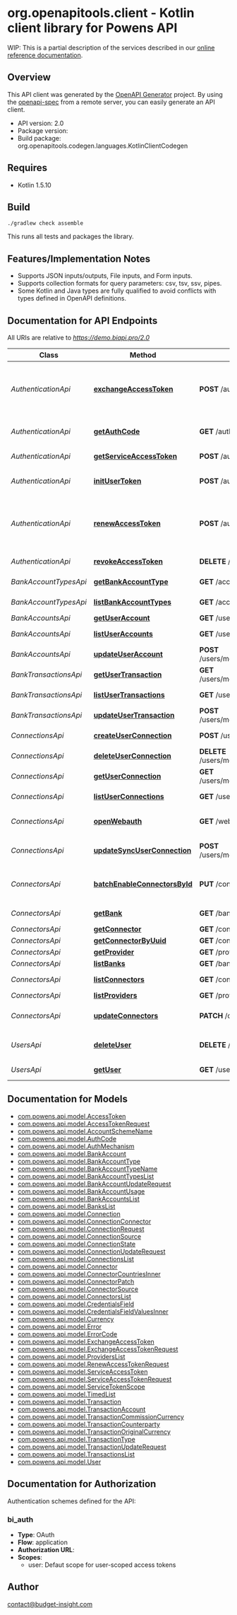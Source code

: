 # org.openapitools.client - Kotlin client library for Powens API

WIP: This is a partial description of the services described in our [online reference documentation](https://docs.budget-insight.com/reference).

## Overview
This API client was generated by the [OpenAPI Generator](https://openapi-generator.tech) project.  By using the [openapi-spec](https://github.com/OAI/OpenAPI-Specification) from a remote server, you can easily generate an API client.

- API version: 2.0
- Package version: 
- Build package: org.openapitools.codegen.languages.KotlinClientCodegen

## Requires

* Kotlin 1.5.10

## Build

```
./gradlew check assemble
```

This runs all tests and packages the library.

## Features/Implementation Notes

* Supports JSON inputs/outputs, File inputs, and Form inputs.
* Supports collection formats for query parameters: csv, tsv, ssv, pipes.
* Some Kotlin and Java types are fully qualified to avoid conflicts with types defined in OpenAPI definitions.


<a id="documentation-for-api-endpoints"></a>
## Documentation for API Endpoints

All URIs are relative to *https://demo.biapi.pro/2.0*

Class | Method | HTTP request | Description
------------ | ------------- | ------------- | -------------
*AuthenticationApi* | [**exchangeAccessToken**](docs/AuthenticationApi.md#exchangeaccesstoken) | **POST** /auth/token/access | Exchange a temporary code for a permanent user access token
*AuthenticationApi* | [**getAuthCode**](docs/AuthenticationApi.md#getauthcode) | **GET** /auth/token/code | Generate a temporary code
*AuthenticationApi* | [**getServiceAccessToken**](docs/AuthenticationApi.md#getserviceaccesstoken) | **POST** /auth/token | Generate a service token
*AuthenticationApi* | [**initUserToken**](docs/AuthenticationApi.md#initusertoken) | **POST** /auth/init | Create a new anonymous user
*AuthenticationApi* | [**renewAccessToken**](docs/AuthenticationApi.md#renewaccesstoken) | **POST** /auth/renew | Generate a new permanent access token for an existing user
*AuthenticationApi* | [**revokeAccessToken**](docs/AuthenticationApi.md#revokeaccesstoken) | **DELETE** /auth/token | Revoke an access token
*BankAccountTypesApi* | [**getBankAccountType**](docs/BankAccountTypesApi.md#getbankaccounttype) | **GET** /account_types/{typeId} | Bank account type
*BankAccountTypesApi* | [**listBankAccountTypes**](docs/BankAccountTypesApi.md#listbankaccounttypes) | **GET** /account_types | List bank account types
*BankAccountsApi* | [**getUserAccount**](docs/BankAccountsApi.md#getuseraccount) | **GET** /users/me/accounts/{accountId} | Bank account
*BankAccountsApi* | [**listUserAccounts**](docs/BankAccountsApi.md#listuseraccounts) | **GET** /users/me/accounts | List bank accounts
*BankAccountsApi* | [**updateUserAccount**](docs/BankAccountsApi.md#updateuseraccount) | **POST** /users/me/accounts/{accountId} | Update a bank account
*BankTransactionsApi* | [**getUserTransaction**](docs/BankTransactionsApi.md#getusertransaction) | **GET** /users/me/transactions/{transactionId} | Get a bank transaction
*BankTransactionsApi* | [**listUserTransactions**](docs/BankTransactionsApi.md#listusertransactions) | **GET** /users/me/transactions | List bank transactions
*BankTransactionsApi* | [**updateUserTransaction**](docs/BankTransactionsApi.md#updateusertransaction) | **POST** /users/me/transactions/{transactionId} | Update a bank transaction
*ConnectionsApi* | [**createUserConnection**](docs/ConnectionsApi.md#createuserconnection) | **POST** /users/me/connections | Add a connection
*ConnectionsApi* | [**deleteUserConnection**](docs/ConnectionsApi.md#deleteuserconnection) | **DELETE** /users/me/connections/{connectionId} | Delete a connection
*ConnectionsApi* | [**getUserConnection**](docs/ConnectionsApi.md#getuserconnection) | **GET** /users/me/connections/{connectionId} | Connection
*ConnectionsApi* | [**listUserConnections**](docs/ConnectionsApi.md#listuserconnections) | **GET** /users/me/connections | List connections
*ConnectionsApi* | [**openWebauth**](docs/ConnectionsApi.md#openwebauth) | **GET** /webauth | Open the connector webview
*ConnectionsApi* | [**updateSyncUserConnection**](docs/ConnectionsApi.md#updatesyncuserconnection) | **POST** /users/me/connections/{connectionId} | Update and/or sync a connection
*ConnectorsApi* | [**batchEnableConnectorsById**](docs/ConnectorsApi.md#batchenableconnectorsbyid) | **PUT** /connectors/{connectorIds} | Batch enable/disable connectors (deprecated)
*ConnectorsApi* | [**getBank**](docs/ConnectorsApi.md#getbank) | **GET** /banks/{connectorId} | Bank connector
*ConnectorsApi* | [**getConnector**](docs/ConnectorsApi.md#getconnector) | **GET** /connectors/{connectorId} | Connector
*ConnectorsApi* | [**getConnectorByUuid**](docs/ConnectorsApi.md#getconnectorbyuuid) | **GET** /connectors/{connectorUuid} | Connector
*ConnectorsApi* | [**getProvider**](docs/ConnectorsApi.md#getprovider) | **GET** /providers/{connectorId} | Get a provider
*ConnectorsApi* | [**listBanks**](docs/ConnectorsApi.md#listbanks) | **GET** /banks | List banks
*ConnectorsApi* | [**listConnectors**](docs/ConnectorsApi.md#listconnectors) | **GET** /connectors | List connectors
*ConnectorsApi* | [**listProviders**](docs/ConnectorsApi.md#listproviders) | **GET** /providers | List providers
*ConnectorsApi* | [**updateConnectors**](docs/ConnectorsApi.md#updateconnectors) | **PATCH** /connectors | Batch enable/disable connectors
*UsersApi* | [**deleteUser**](docs/UsersApi.md#deleteuser) | **DELETE** /users/me | Delete the authenticated user
*UsersApi* | [**getUser**](docs/UsersApi.md#getuser) | **GET** /users/me | Authenticated user


<a id="documentation-for-models"></a>
## Documentation for Models

 - [com.powens.api.model.AccessToken](docs/AccessToken.md)
 - [com.powens.api.model.AccessTokenRequest](docs/AccessTokenRequest.md)
 - [com.powens.api.model.AccountSchemeName](docs/AccountSchemeName.md)
 - [com.powens.api.model.AuthCode](docs/AuthCode.md)
 - [com.powens.api.model.AuthMechanism](docs/AuthMechanism.md)
 - [com.powens.api.model.BankAccount](docs/BankAccount.md)
 - [com.powens.api.model.BankAccountType](docs/BankAccountType.md)
 - [com.powens.api.model.BankAccountTypeName](docs/BankAccountTypeName.md)
 - [com.powens.api.model.BankAccountTypesList](docs/BankAccountTypesList.md)
 - [com.powens.api.model.BankAccountUpdateRequest](docs/BankAccountUpdateRequest.md)
 - [com.powens.api.model.BankAccountUsage](docs/BankAccountUsage.md)
 - [com.powens.api.model.BankAccountsList](docs/BankAccountsList.md)
 - [com.powens.api.model.BanksList](docs/BanksList.md)
 - [com.powens.api.model.Connection](docs/Connection.md)
 - [com.powens.api.model.ConnectionConnector](docs/ConnectionConnector.md)
 - [com.powens.api.model.ConnectionRequest](docs/ConnectionRequest.md)
 - [com.powens.api.model.ConnectionSource](docs/ConnectionSource.md)
 - [com.powens.api.model.ConnectionState](docs/ConnectionState.md)
 - [com.powens.api.model.ConnectionUpdateRequest](docs/ConnectionUpdateRequest.md)
 - [com.powens.api.model.ConnectionsList](docs/ConnectionsList.md)
 - [com.powens.api.model.Connector](docs/Connector.md)
 - [com.powens.api.model.ConnectorCountriesInner](docs/ConnectorCountriesInner.md)
 - [com.powens.api.model.ConnectorPatch](docs/ConnectorPatch.md)
 - [com.powens.api.model.ConnectorSource](docs/ConnectorSource.md)
 - [com.powens.api.model.ConnectorsList](docs/ConnectorsList.md)
 - [com.powens.api.model.CredentialsField](docs/CredentialsField.md)
 - [com.powens.api.model.CredentialsFieldValuesInner](docs/CredentialsFieldValuesInner.md)
 - [com.powens.api.model.Currency](docs/Currency.md)
 - [com.powens.api.model.Error](docs/Error.md)
 - [com.powens.api.model.ErrorCode](docs/ErrorCode.md)
 - [com.powens.api.model.ExchangeAccessToken](docs/ExchangeAccessToken.md)
 - [com.powens.api.model.ExchangeAccessTokenRequest](docs/ExchangeAccessTokenRequest.md)
 - [com.powens.api.model.ProvidersList](docs/ProvidersList.md)
 - [com.powens.api.model.RenewAccessTokenRequest](docs/RenewAccessTokenRequest.md)
 - [com.powens.api.model.ServiceAccessToken](docs/ServiceAccessToken.md)
 - [com.powens.api.model.ServiceAccessTokenRequest](docs/ServiceAccessTokenRequest.md)
 - [com.powens.api.model.ServiceTokenScope](docs/ServiceTokenScope.md)
 - [com.powens.api.model.TimedList](docs/TimedList.md)
 - [com.powens.api.model.Transaction](docs/Transaction.md)
 - [com.powens.api.model.TransactionAccount](docs/TransactionAccount.md)
 - [com.powens.api.model.TransactionCommissionCurrency](docs/TransactionCommissionCurrency.md)
 - [com.powens.api.model.TransactionCounterparty](docs/TransactionCounterparty.md)
 - [com.powens.api.model.TransactionOriginalCurrency](docs/TransactionOriginalCurrency.md)
 - [com.powens.api.model.TransactionType](docs/TransactionType.md)
 - [com.powens.api.model.TransactionUpdateRequest](docs/TransactionUpdateRequest.md)
 - [com.powens.api.model.TransactionsList](docs/TransactionsList.md)
 - [com.powens.api.model.User](docs/User.md)


<a id="documentation-for-authorization"></a>
## Documentation for Authorization


Authentication schemes defined for the API:
<a id="bi_auth"></a>
### bi_auth

- **Type**: OAuth
- **Flow**: application
- **Authorization URL**: 
- **Scopes**: 
  - user: Defaut scope for user-scoped access tokens



## Author

contact@budget-insight.com
